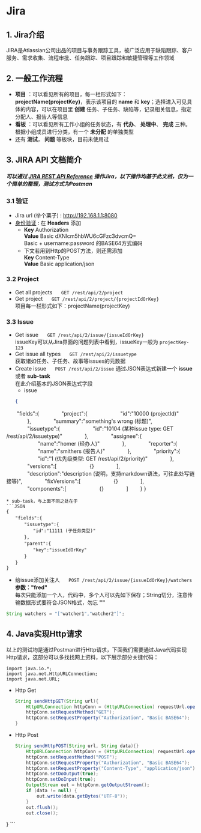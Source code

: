 # Jira

## 1. Jira介绍
JIRA是Atlassian公司出品的项目与事务跟踪工具，被广泛应用于缺陷跟踪、客户服务、需求收集、流程审批、任务跟踪、项目跟踪和敏捷管理等工作领域

## 2. 一般工作流程
  * **项目** ：可以看见所有的项目，每一栏形式如下：**projectName(projectKey)**，表示该项目的 **name** 和 **key**；选择进入可见具体的内容，可以在项目里 **创建** 任务、子任务、缺陷等，记录相关信息，指定分配人、报告人等信息
  * **看板** ：可以看见所有工作小组的任务状态，有 **代办**、 **处理中**、 **完成** 三种。根据小组成员进行分类，有一个 **未分配** 的单独类型
  * 还有 **测试**， **问题** 等板块，目前未使用过

## 3. JIRA API 文档简介
##### 可以通过 [JIRA REST API Reference](https://docs.atlassian.com/software/jira/docs/api/REST/7.1.7/?_ga=2.102340485.525700284.1517821635-1557436875.1517821556) 操作Jira，以下操作均基于此文档，仅为一个简单的整理，测试方式为Postman ####
### 3.1 验证
* Jira url (举个栗子) : http://192.168.1.1:8080  <br/>
* [身份验证](https://developer.atlassian.com/server/jira/platform/basic-authentication/) : 在 **Headers** 添加 <br/>
  * **Key** Authorization <br/>
    **Value** Basic dXNlcm5hbWU6cGFzc3dvcmQ= <br/>
    Basic + username:password 的BASE64方式编码 <br/>
  * 下文若用到Http的POST方法，则还需添加<br/>
    **Key** Content-Type <br/>
    **Value** Basic application/json <br/>

### 3.2 Project
* Get all projects &nbsp;&nbsp;&nbsp;&nbsp;&nbsp;```GET /rest/api/2/project```
* Get project &nbsp;&nbsp;&nbsp;&nbsp;&nbsp;```GET /rest/api/2/project/{projectIdOrKey}``` <br/>
项目每一栏形式如下：projectName(projectKey)

### 3.3 Issue
* Get issue &nbsp;&nbsp;&nbsp;&nbsp;&nbsp;```GET /rest/api/2/issue/{issueIdOrKey}``` <br/>
issueKey可以从Jira界面的问题列表中看到，issueKey一般为 ```projectKey-123```
* Get issue all types &nbsp;&nbsp;&nbsp;&nbsp;&nbsp;```GET /rest/api/2/issuetype``` <br/>
获取诸如任务、子任务、故事等issues的元数据
* Create issue  &nbsp;&nbsp;&nbsp;&nbsp;&nbsp;```POST /rest/api/2/issue```
通过JSON表达式新建一个 **issue** 或者 **sub-task** <br/>
在此介绍基本的JSON表达式字段 <br/>
  * issue
  ```JSON
  {
　　"fields":{
　　　　"project":{
　　　　　　"id":"10000 (projectId)"
　　　　},
　　　　"summary":"something's wrong (标题)",
　　　　"issuetype":{
　　　　　　"id":"10104 (某种issue type: GET /rest/api/2/issuetype)"
　　　　},
　　　　"assignee":{
　　　　　　"name":"homer (经办人)"
　　　　},
　　　　"reporter":{
　　　　　　"name":"smithers (报告人)"
　　　　},
　　　　"priority":{
　　　　　　"id":"1 (优先级类型: GET /rest/api/2/priority)"
　　　　},
　　　　"versions":[
　　　　　　{}
　　　　],
　　　　"description":"description (说明，支持markdown语法，可往此处写链接等)",
　　　　"fixVersions":[
　　　　　　{}
　　　　],
　　　　"components":[
　　　　　　{}
　　　　]
　　}
}
  ```
  * sub-task，与上面不同之处在于
  ```JSON
  {
 　　"fields":{
 　　　　"issuetype":{
 　　　　　　"id":"11111 (子任务类型)"
 　　　　},
 　　　　"parent":{
 　　　　　　"key":"issueIdOrKey"
 　　　　}
 　　}
 }
  ```
* 给issue添加关注人 &nbsp;&nbsp;&nbsp;&nbsp;&nbsp;```POST /rest/api/2/issue/{issueIdOrKey}/watchers``` <br/>
**参数："fred"** <br/>
每次只能添加一个人，代码中，多个人可以先如下保存；String切分，注意传输数据形式要符合JSON格式，勿忘 **""**
```java
String watchers = "["watcher1","watcher2"]";
```

## 4. Java实现Http请求
以上的测试均是通过Postman进行Http请求，下面我们需要通过Java代码实现Http请求，这部分可以多找找网上资料，以下展示部分关键代码：
```
import java.io.*;
import java.net.HttpURLConnection;
import java.net.URL;
```
* Http Get
  ```Java
  String sendHttpGET(String url){
      HttpURLConnection httpConn = (HttpURLConnection) requestUrl.openConnection();
      httpConn.setRequestMethod("GET");
      httpConn.setRequestProperty("Authorization", "Basic BASE64");
  }
  ```
* Http Post
  ```Java
  String sendHttpPOST(String url, String data){}
      HttpURLConnection httpConn = (HttpURLConnection) requestUrl.openConnection();
      httpConn.setRequestMethod("POST");
      httpConn.setRequestProperty("Authorization", "Basic BASE64");
      httpConn.setRequestProperty("Content-Type", "application/json");
      httpConn.setDoOutput(true);
      httpConn.setDoInput(true);
      OutputStream out = httpConn.getOutputStream();
      if (data != null) {
          out.write(data.getBytes("UTF-8"));
      }
      out.flush();
      out.close();
}
    ```
